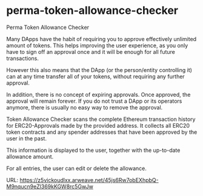 # perma-token-allowance-checker
Perma Token Allowance Checker

Many DApps have the habit of requiring you to approve effectively unlimited amount of tokens. This helps improving the user experience, as you only have to sign off an approval once and it will be enough for all future transactions.

However this also means that the DApp (or the person/entity controlling it) can at any time transfer all of your tokens, without requiring any further approval.

In addition, there is no concept of expiring approvals. Once approved, the approval will remain forever. If you do not trust a DApp or its operators anymore, there is usually no easy way to remove the approval.

Token Allowance Checker scans the complete Ethereum transaction history for ERC20-Approvals made by the provided address. It collects all ERC20 token contracts and any spender addresses that have been approved by the user in the past.

This information is displayed to the user, together with the up-to-date allowance amount.

For all entries, the user can edit or delete the allowance.

URL: https://z5vickoudlxx.arweave.net/45js6Rw7obEXhpbQ-M9nqucn9eZl369kKGW8rc5GwJw
